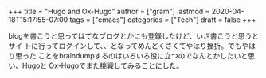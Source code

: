 +++
title = "Hugo and Ox-Hugo"
author = ["gram"]
lastmod = 2020-04-18T15:17:55-07:00
tags = ["emacs"]
categories = ["Tech"]
draft = false
+++

blogを書こうと思ってはてなブログとかにも登録したけど、いざ書こうと思うとサイ
トに行ってログインして、、となってめんどくさくてやはり挫折。でもやはり思った
ことをbraindumpするのはいろいろ役に立つのでなんとかしたいと思い、Hugoと
Ox-Hugoでまた挑戦してみることにした。
